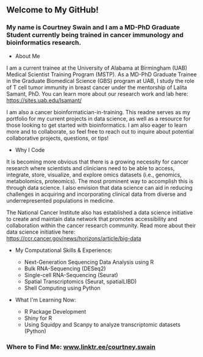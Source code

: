 ## Welcome to My GitHub! 
### My name is Courtney Swain and I am a MD-PhD Graduate Student currently being trained in cancer immunology and bioinformatics research.

 - About Me
   
I am a current trainee at the University of Alabama at Birmingham (UAB) Medical Scientist Training Program (MSTP). As a MD-PhD Graduate Trainee in the Graduate Biomedical Science (GBS) program at UAB, I study the role of T cell tumor immunity in breast cancer under the mentorship of Lalita Samant, PhD. You can learn more about our research work and lab here: https://sites.uab.edu/lsamant/

I am also a cancer bioinformatician-in-training. This readne serves as my portfolio for my current projects in data science, as well as a resource for those looking to get started with bioinformatics. I am also eager to learn more and to collaborate, so feel free to reach out to inquire about potential collaborative projects, questions, or tips!

 - Why I Code
   
It is becoming more obvious that there is a growing necessity for cancer research where scientists and clinicians need to be able to access, integrate, store, visualize, and explore omics datasets (i.e., genomics, metabolomics, proteomics). The most prominent way to accomplish this is through data science. I also envision that data science can aid in reducing challenges in acquiring and incorporating clinical data from diverse and underrepresented populations in medicine.

The National Cancer Institute also has established a data science initiative to create and maintain data network that promotes accessibility and collaboration within the cancer research community. Read more about their data science initiative here: https://ccr.cancer.gov/news/horizons/article/big-data  

 - My Computational Skills & Experience:
   - Next-Generation Sequencing Data Analysis using R
   - Bulk RNA-Sequencing (DESeq2)
   - Single-cell RNA-Sequencing (Seurat)
   - Spatial Transcriptomics (Seurat, spatialLIBD)
   - Shell Computing using Python
  
 - What I'm Learning Now:
   - R Package Development
   - Shiny for R
   - Using Squidpy and Scanpy to analyze transcriptomic datasets (Python)

### Where to Find Me: www.linktr.ee/courtney.swain
